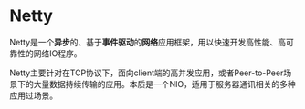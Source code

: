 # Netty

Netty是一个**异步**的、基于**事件驱动**的**网络**应用框架，用以快速开发高性能、高可靠性的网络IO程序。

Netty主要针对在TCP协议下，面向client端的高并发应用，或者Peer-to-Peer场景下的大量数据持续传输的应用。本质是一个NIO，适用于服务器通讯相关的多种应用过场景。